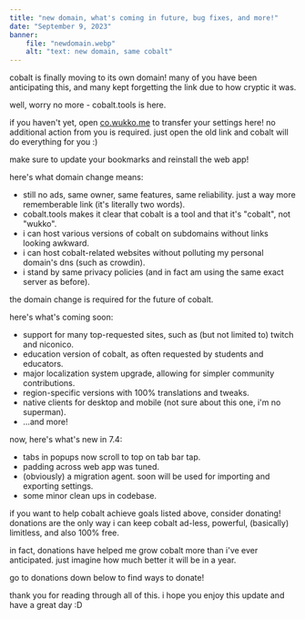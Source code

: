 ```yaml
---
title: "new domain, what's coming in future, bug fixes, and more!"
date: "September 9, 2023"
banner:
    file: "newdomain.webp"
    alt: "text: new domain, same cobalt"
---
```

cobalt is finally moving to its own domain! many of you have been anticipating this, and many kept forgetting the link due to how cryptic it was.

well, worry no more - <span class="text-backdrop">cobalt.tools</span> is here.

if you haven't yet, open <a class="text-backdrop link" href="https://co.wukko.me" target="_blank">co.wukko.me</a> to transfer your settings here! no additional action from you is required. just open the old link and cobalt will do everything for you :)

make sure to <span class="text-backdrop">update your bookmarks</span> and reinstall the web app!

here's what domain change means:
- still no ads, same owner, same features, same reliability. just a way more rememberable link (it's literally two words).
- cobalt.tools makes it clear that cobalt is a tool and that it's "cobalt", not "wukko".
- i can host various versions of cobalt on subdomains without links looking awkward.
- i can host cobalt-related websites without polluting my personal domain's dns (such as crowdin).
- i stand by same privacy policies (and in fact am using the same exact server as before).

the domain change is required for the future of cobalt.

here's what's coming soon:
- support for many top-requested sites, such as (but not limited to) twitch and niconico.
- education version of cobalt, as often requested by students and educators.
- major localization system upgrade, allowing for simpler community contributions.
- region-specific versions with 100% translations and tweaks.
- native clients for desktop and mobile (not sure about this one, i'm no superman).
- ...and more!

now, here's what's new in 7.4:
- tabs in popups now scroll to top on tab bar tap.
- padding across web app was tuned.
- (obviously) a migration agent. soon will be used for importing and exporting settings.
- some minor clean ups in codebase.

if you want to help cobalt achieve goals listed above, consider donating! donations are the only way i can keep cobalt ad-less, powerful, (basically) limitless, and also 100% free.

in fact, donations have helped me grow cobalt more than i've ever anticipated. just imagine how much better it will be in a year.

go to donations down below to find ways to donate!

thank you for reading through all of this. i hope you enjoy this update and have a great day :D